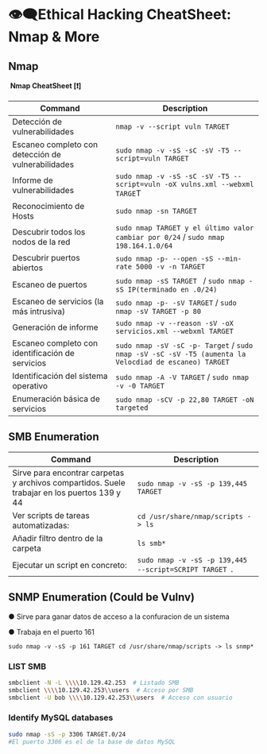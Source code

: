 # 👁️‍🗨️​ Ethical Hacking CheatSheet: Nmap & More

## Nmap
​ **Nmap CheatSheet [❗​]**

| Command                                       | Description                                            |
|-----------------------------|--------------------------------------------------------|
| Detección de vulnerabilidades                   | `nmap -v --script vuln TARGET`                                       |
| Escaneo completo con detección de vulnerabilidades                    | `sudo nmap -v -sS -sC -sV -T5 --script=vuln TARGET`                             |   
| Informe de vulnerabilidades                | `sudo nmap -v -sS -sC -sV -T5 --script=vuln -oX vulns.xml --webxml TARGE`T                              |
| Reconocimiento de Hosts                             | `sudo nmap -sn TARGET `                                        |
| Descubrir todos los nodos de la red                       | `sudo nmap TARGET y el último valor cambiar por 0/24` / `sudo nmap 198.164.1.0/64`             |
| Descubrir puertos abiertos                             | `sudo nmap -p- --open -sS --min-rate 5000 -v -n TARGET`                         |
| Escaneo de puertos                          | `sudo nmap -sS TARGET `  / `sudo nmap -sS IP(terminado en .0/24)     `             |
|Escaneo de servicios (la más intrusiva)                              | `sudo nmap -p- -sV TARGET` /  `sudo nmap -sV TARGET -p 80`                            |
| Generación de informe                   | `sudo nmap -v --reason -sV -oX servicios.xml --webxml TARGET`                         |
| Escaneo completo con identificación de servicios          | `sudo nmap -sV -sC -p- Target` / `sudo nmap -sV -sC -sV -T5 (aumenta la Velocdiad de escaneo) TARGET `                    |
| Identificación del sistema operativo                             | `sudo nmap -A -V TARGET` / `sudo nmap -v -0 TARGET`|
| Enumeración básica de servicios                             | `sudo nmap -sCV -p 22,80 TARGET -oN targeted  `  

## SMB Enumeration

| Command | Description |
|---------|-------------|
| Sirve para encontrar carpetas y archivos compartidos. Suele trabajar en los puertos 139 y 44 | `sudo nmap -v -sS -p 139,445 TARGET` |
|Ver scripts de tareas automatizadas: | `cd /usr/share/nmap/scripts -> ls` |
| Añadir filtro dentro de la carpeta | `ls smb* ` |
| Ejecutar un script en concreto: | `sudo nmap -v -sS -p 139,445 --script=SCRIPT TARGET `. |

## SNMP Enumeration (Could be Vulnv)
● Sirve para ganar datos de acceso a la confuracion de un sistema

● Trabaja en el puerto 161

`sudo nmap -v -sS -p 161 TARGET
cd /usr/share/nmap/scripts -> ls snmp*`

### LIST SMB
```bash
smbclient -N -L \\\\10.129.42.253  # Listado SMB
smbclient \\\\10.129.42.253\\users  # Acceso por SMB
smbclient -U bob \\\\10.129.42.253\\users  # Acceso con usuario
```
### Identify MySQL databases
```bash
sudo nmap -sS -p 3306 TARGET.0/24
#El puerto 3306 es el de la base de datos MySQL
```






